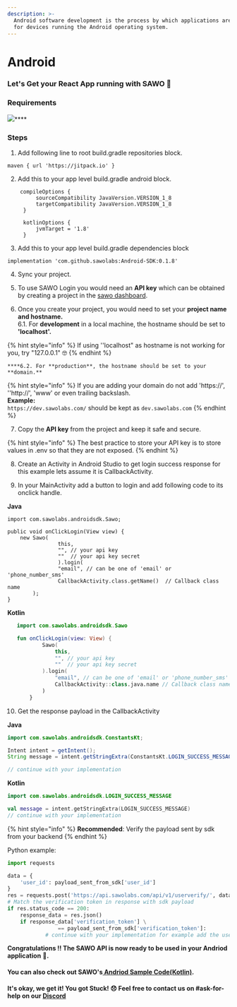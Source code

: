 ```yaml
---
description: >-
  Android software development is the process by which applications are created
  for devices running the Android operating system.
---
```


# Android

### Let's Get your React App running with SAWO 🙌

### Requirements  

[![](https://jitpack.io/v/sawolabs/Android-SDK.svg)](https://jitpack.io/#sawolabs/Android-SDK)\*\*\*\*

### Steps

1. Add following line to root build.gradle repositories block.

```text
maven { url 'https://jitpack.io' }
```

2. Add this to your app level build.gradle android block.

```text
    compileOptions {
         sourceCompatibility JavaVersion.VERSION_1_8
         targetCompatibility JavaVersion.VERSION_1_8
     }

     kotlinOptions {
         jvmTarget = '1.8'
     }
```

3. Add this to your app level build.gradle dependencies block

```text
implementation 'com.github.sawolabs:Android-SDK:0.1.8'
```

4. Sync your project.

5. To use SAWO Login you would need an **API key** which can be obtained by creating a project in the [sawo dashboard](https://dev.sawolabs.com/). 

6.  Once you create your project, you would need to set your **project name and hostname.**  
    6.1. For **development** in a local machine, the hostname should be set to **'localhost'.**

{% hint style="info" %}
If using ''localhost" as hostname is not working for you, try "127.0.0.1" 🤓 
{% endhint %}

    ****6.2. For **production**, the hostname should be set to your **domain.** 

{% hint style="info" %}
If you are adding your domain do not add 'https://', ''http://', 'www' or even trailing backslash.  
**Example:**  
`https://dev.sawolabs.com/` should be kept as `dev.sawolabs.com`
{% endhint %}

7. Copy the **API key** from the project and keep it safe and secure.

{% hint style="info" %}
The best practice to store your API key is to store values in .env so that they are not exposed.
{% endhint %}

8. Create an Activity in Android Studio to get login success response for this example lets assume it is CallbackActivity.

9. In your MainActivity add a button to login and add following code to its onclick handle.

**Java**

```text
import com.sawolabs.androidsdk.Sawo;

public void onClickLogin(View view) {
    new Sawo(
                this, 
                "", // your api key
                ""  // your api key secret
                ).login(
                "email", // can be one of 'email' or 'phone_number_sms'
                CallbackActivity.class.getName()  // Callback class name
        );
}
```

**Kotlin**

```kotlin
   import com.sawolabs.androidsdk.Sawo

   fun onClickLogin(view: View) {
           Sawo(
               this,
               "", // your api key
               ""  // your api key secret
           ).login(
               "email", // can be one of 'email' or 'phone_number_sms'
               CallbackActivity::class.java.name // Callback class name
           )
       }
```

10. Get the response payload in the CallbackActivity

**Java**

```java
import com.sawolabs.androidsdk.ConstantsKt;

Intent intent = getIntent();
String message = intent.getStringExtra(ConstantsKt.LOGIN_SUCCESS_MESSAGE);

// continue with your implementation
```

**Kotlin**

```kotlin
import com.sawolabs.androidsdk.LOGIN_SUCCESS_MESSAGE

val message = intent.getStringExtra(LOGIN_SUCCESS_MESSAGE)
// continue with your implementation
```

{% hint style="info" %}
**Recommended**: Verify the payload sent by sdk from your backend
{% endhint %}

Python example:

```python
import requests

data = {
    'user_id': payload_sent_from_sdk['user_id']
}
res = requests.post('https://api.sawolabs.com/api/v1/userverify/', data=data)
# Match the verification token in response with sdk payload
if res.status_code == 200:
    response_data = res.json()
    if response_data['verification_token'] \
                == payload_sent_from_sdk['verification_token']:
            # continue with your implementation for example add the user to your db
```

**Congratulations !! The SAWO API is now ready to be used in your Andriod application** 🤘**.**  

#### You can also check out SAWO's[ Andriod Sample Code\(Kotlin\)](https://github.com/sawolabs/Android-SDK).

#### It's okay, we get it! You got Stuck! 😞 Feel free to contact us on \#ask-for-help on our [Discord](https://discord.com/invite/TpnCfMUE5P)

